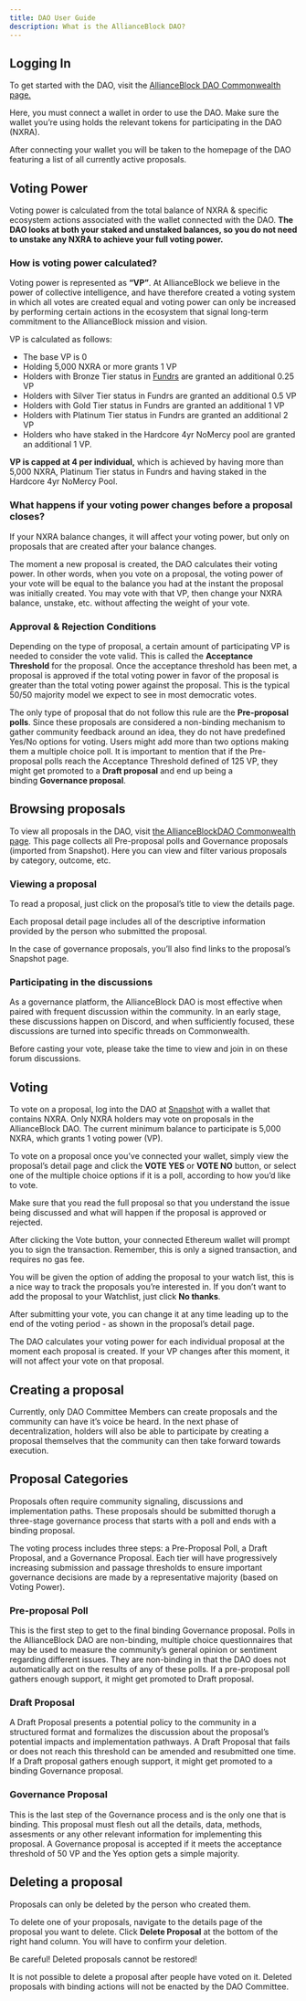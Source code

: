 ```yaml
---
title: DAO User Guide
description: What is the AllianceBlock DAO?
---
```


## Logging In

To get started with the DAO, visit the [AllianceBlock DAO Commonwealth page.](https://commonwealth.im/allianceblock-nexera-token/) [](https://commonwealth.im/allianceblockdao/discussions)

Here, you must connect a wallet in order to use the DAO. Make sure the wallet you’re using holds the relevant tokens for participating in the DAO (NXRA).

After connecting your wallet you will be taken to the homepage of the DAO featuring a list of all currently active proposals.

## Voting Power

Voting power is calculated from the total balance of NXRA & specific ecosystem actions associated with the wallet connected with the DAO. **The DAO looks at both your staked and unstaked balances, so you do not need to unstake any NXRA to achieve your full voting power.** 

### How is voting power calculated?

Voting power is represented as **“VP”**. At AllianceBlock we believe in the power of collective intelligence, and have therefore created a voting system in which all votes are created equal and voting power can only be increased by performing certain actions in the ecosystem that signal long-term commitment to the AllianceBlock mission and vision. 

VP is calculated as follows:

- The base VP is 0
- Holding 5,000 NXRA or more grants 1 VP
- Holders with Bronze Tier status in [Fundrs](https://fundrs.app/funder/staking) are granted an additional 0.25 VP
- Holders with Silver Tier status in Fundrs are granted an additional 0.5 VP
- Holders with Gold Tier status in Fundrs are granted an additional 1 VP
- Holders with Platinum Tier status in Fundrs are granted an additional 2 VP
- Holders who have staked in the Hardcore 4yr NoMercy pool are granted an additional 1 VP.

**VP is capped at 4 per individual,** which is achieved by having more than 5,000 NXRA, Platinum Tier status in Fundrs and having staked in the Hardcore 4yr NoMercy Pool.

### What happens if your voting power changes before a proposal closes?

If your NXRA balance changes, it will affect your voting power, but only on proposals that are created after your balance changes.

The moment a new proposal is created, the DAO calculates their voting power. In other words, when you vote on a proposal, the voting power of your vote will be equal to the balance you had at the instant the proposal was initially created. You may vote with that VP, then change your NXRA balance, unstake, etc. without affecting the weight of your vote.

### Approval & Rejection Conditions

Depending on the type of proposal, a certain amount of participating VP is needed to consider the vote valid. This is called the **Acceptance Threshold** for the proposal. Once the acceptance threshold has been met, a proposal is approved if the total voting power in favor of the proposal is greater than the total voting power against the proposal. This is the typical 50/50 majority model we expect to see in most democratic votes.

The only type of proposal that do not follow this rule are the **Pre-proposal polls**. Since these proposals are considered a non-binding mechanism to gather community feedback around an idea, they do not have predefined Yes/No options for voting. Users might add more than two options making them a multiple choice poll. It is important to mention that if the Pre-proposal polls reach the Acceptance Threshold defined of 125 VP, they might get promoted to a **Draft proposal** and end up being a binding **Governance proposal**.

## Browsing proposals

To view all proposals in the DAO, visit [the AllianceBlockDAO Commonwealth page](https://commonwealth.im/allianceblock-nexera-token/). This page collects all Pre-proposal polls and Governance proposals (imported from Snapshot). Here you can view and filter various proposals by category, outcome, etc.

### Viewing a proposal

To read a proposal, just click on the proposal’s title to view the details page.

Each proposal detail page includes all of the descriptive information provided by the person who submitted the proposal.

In the case of governance proposals, you’ll also find links to the proposal’s Snapshot page.

### Participating in the discussions

As a governance platform, the AllianceBlock DAO is most effective when paired with frequent discussion within the community. In an early stage, these discussions happen on Discord, and when sufficiently focused, these discussions are turned into specific threads on Commonwealth. 

Before casting your vote, please take the time to view and join in on these forum discussions. 

## Voting

To vote on a proposal, log into the DAO at [Snapshot](https://snapshot.org/#/allianceblockdao.eth) with a wallet that contains NXRA. Only NXRA holders may vote on proposals in the AllianceBlock DAO. The current minimum balance to participate is 5,000 NXRA, which grants 1 voting power (VP).

To vote on a proposal once you’ve connected your wallet, simply view the proposal’s detail page and click the **VOTE YES** or **VOTE NO** button, or select one of the multiple choice options if it is a poll, according to how you’d like to vote.

Make sure that you read the full proposal so that you understand the issue being discussed and what will happen if the proposal is approved or rejected.

After clicking the Vote button, your connected Ethereum wallet will prompt you to sign the transaction. Remember, this is only a signed transaction, and requires no gas fee.

You will be given the option of adding the proposal to your watch list, this is a nice way to track the proposals you’re interested in. If you don’t want to add the proposal to your Watchlist, just click **No thanks**.

After submitting your vote, you can change it at any time leading up to the end of the voting period - as shown in the proposal’s detail page.

The DAO calculates your voting power for each individual proposal at the moment each proposal is created. If your VP changes after this moment, it will not affect your vote on that proposal.

## Creating a proposal

Currently, only DAO Committee Members can create proposals and the community can have it’s voice be heard. In the next phase of decentralization, holders will also be able to participate by creating a proposal themselves that the community can then take forward towards execution.

## Proposal Categories

Proposals often require community signaling, discussions and implementation paths. These proposals should be submitted thorugh a three-stage governance process that starts with a poll and ends with a binding proposal.

The voting process includes three steps: a Pre-Proposal Poll, a Draft Proposal, and a Governance Proposal. Each tier will have progressively increasing submission and passage thresholds to ensure important governance decisions are made by a representative majority (based on Voting Power).

### Pre-proposal Poll

This is the first step to get to the final binding Governance proposal. Polls in the AllianceBlock DAO are non-binding, multiple choice questionnaires that may be used to measure the community’s general opinion or sentiment regarding different issues. They are non-binding in that the DAO does not automatically act on the results of any of these polls. If a pre-proposal poll gathers enough support, it might get promoted to Draft proposal.

### Draft Proposal

A Draft Proposal presents a potential policy to the community in a structured format and formalizes the discussion about the proposal’s potential impacts and implementation pathways. A Draft Proposal that fails or does not reach this threshold can be amended and resubmitted one time. If a Draft proposal gathers enough support, it might get promoted to a binding Governance proposal.

### Governance Proposal

This is the last step of the Governance process and is the only one that is binding. This proposal must flesh out all the details, data, methods, assesments or any other relevant information for implementing this proposal. A Governance proposal is accepted if it meets the acceptance threshold of 50 VP and the Yes option gets a simple majority.

## Deleting a proposal

Proposals can only be deleted by the person who created them.

To delete one of your proposals, navigate to the details page of the proposal you want to delete. Click **Delete Proposal** at the bottom of the right hand column. You will have to confirm your deletion.

Be careful! Deleted proposals cannot be restored!

It is not possible to delete a proposal after people have voted on it. Deleted proposals with binding actions will not be enacted by the DAO Committee.